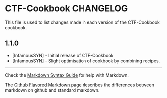 CTF-Cookbook CHANGELOG
======================

This file is used to list changes made in each version of the CTF-Cookbook cookbook.

1.1.0
-----
- [InfamousSYN] - Initial release of CTF-Cookbook
- [InfamousSYN] - Slight optimisation of cookbook by combining recipes.

- - -
Check the [Markdown Syntax Guide](http://daringfireball.net/projects/markdown/syntax) for help with Markdown.

The [Github Flavored Markdown page](http://github.github.com/github-flavored-markdown/) describes the differences between markdown on github and standard markdown.
